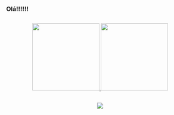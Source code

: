 ### Olá!!!!!!

##
 
<div align="center">
  <a href="https://github.com/crismassaneiro/">
  <img height="180em" src="https://github-readme-stats.vercel.app/api?username=crismassaneiro&show_icons=false&theme=github_dark&include_all_commits=true&count_private=true"/>
  <img height="180em" src="https://github-readme-stats.vercel.app/api/top-langs/?username=crismassaneiro&&layout=compact&langs_count=7&theme=github_dark&count_private=true"/>
                         
   

  
  ##
 
<div> 
  <a href="https://www.linkedin.com/in/cristian-massaneiro-aa295520b/" target="_blank"><img src="https://img.shields.io/badge/-LinkedIn-%230077B5?style=for-the-badge&logo=linkedin&logoColor=white" target="_blank"></a>
</div>
